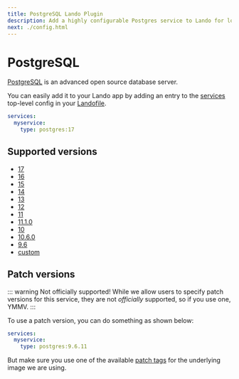 ```yaml
---
title: PostgreSQL Lando Plugin
description: Add a highly configurable Postgres service to Lando for local development with all the power of Docker and Docker Compose.
next: ./config.html
---
```


# PostgreSQL

[PostgreSQL](https://www.postgresql.org/) is an advanced open source database server.

You can easily add it to your Lando app by adding an entry to the [services](https://docs.lando.dev/services/lando-3.html) top-level config in your [Landofile](https://docs.lando.dev/landofile/).

```yaml
services:
  myservice:
    type: postgres:17
```

## Supported versions

*   [17](https://hub.docker.com/r/bitnamilegacy/postgresql/tags?name=17.)
*   [16](https://hub.docker.com/r/bitnamilegacy/postgresql/tags?name=16.)
*   [15](https://hub.docker.com/r/bitnamilegacy/postgresql/tags?name=15.)
*   [14](https://hub.docker.com/r/bitnamilegacy/postgresql/tags?name=14.)
*   [13](https://hub.docker.com/r/bitnamilegacy/postgresql/tags?name=13.)
*   [12](https://hub.docker.com/r/bitnamilegacy/postgresql/tags?name=12.)
*   [11](https://hub.docker.com/r/bitnamilegacy/postgresql/tags?name=11.)
*   [11.1.0](https://hub.docker.com/r/bitnamilegacy/postgresql/tags?name=11.1.)
*   [10](https://hub.docker.com/r/bitnamilegacy/postgresql/tags?name=10.)
*   [10.6.0](https://hub.docker.com/r/bitnamilegacy/postgresql/tags?name=10.6.)
*   [9.6](https://hub.docker.com/r/bitnamilegacy/postgresql/tags?name=9.6)
*   [custom](https://docs.lando.dev/services/lando-3.html#overrides)

## Patch versions

::: warning Not officially supported!
While we allow users to specify patch versions for this service, they are not *officially* supported, so if you use one, YMMV.
:::

To use a patch version, you can do something as shown below:

```yaml
services:
  myservice:
    type: postgres:9.6.11
```

But make sure you use one of the available [patch tags](https://hub.docker.com/r/bitnamilegacy/postgresql/tags) for the underlying image we are using.
